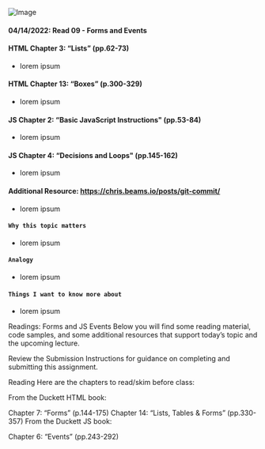 ![Image](https://images.unsplash.com/photo-1507721999472-8ed4421c4af2?ixlib=rb-1.2.1&ixid=MnwxMjA3fDB8MHxwaG90by1wYWdlfHx8fGVufDB8fHx8&auto=format&fit=crop&w=480&q=80)

#### 04/14/2022: Read 09 - Forms and Events

#### HTML Chapter 3: “Lists” (pp.62-73)
* lorem ipsum
  
#### HTML Chapter 13: “Boxes” (p.300-329)
  * lorem ipsum
  
#### JS Chapter 2: “Basic JavaScript Instructions" (pp.53-84)
* lorem ipsum
    
#### JS Chapter 4: “Decisions and Loops" (pp.145-162) 
* lorem ipsum
    
#### Additional Resource: https://chris.beams.io/posts/git-commit/
* lorem ipsum
    
#### `Why this topic matters`
* lorem ipsum
    
#### `Analogy `
* lorem ipsum
        
#### `Things I want to know more about`
* lorem ipsum
   
Readings: Forms and JS Events
Below you will find some reading material, code samples, and some additional resources that support today’s topic and the upcoming lecture.

Review the Submission Instructions for guidance on completing and submitting this assignment.

Reading
Here are the chapters to read/skim before class:

From the Duckett HTML book:

Chapter 7: “Forms” (p.144-175)
Chapter 14: “Lists, Tables & Forms” (pp.330-357)
From the Duckett JS book:

Chapter 6: “Events” (pp.243-292)